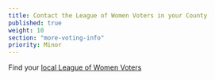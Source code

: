 ```yaml
---
title: Contact the League of Women Voters in your County
published: true
weight: 10
section: "more-voting-info"
priority: Minor
---
```




Find your [local League of Women Voters](https://cavotes.org/local)
